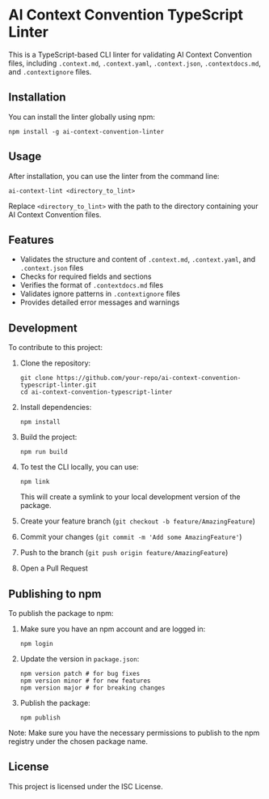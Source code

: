 # AI Context Convention TypeScript Linter

This is a TypeScript-based CLI linter for validating AI Context Convention files, including `.context.md`, `.context.yaml`, `.context.json`, `.contextdocs.md`, and `.contextignore` files.

## Installation

You can install the linter globally using npm:

```
npm install -g ai-context-convention-linter
```

## Usage

After installation, you can use the linter from the command line:

```
ai-context-lint <directory_to_lint>
```

Replace `<directory_to_lint>` with the path to the directory containing your AI Context Convention files.

## Features

- Validates the structure and content of `.context.md`, `.context.yaml`, and `.context.json` files
- Checks for required fields and sections
- Verifies the format of `.contextdocs.md` files
- Validates ignore patterns in `.contextignore` files
- Provides detailed error messages and warnings

## Development

To contribute to this project:

1. Clone the repository:
   ```
   git clone https://github.com/your-repo/ai-context-convention-typescript-linter.git
   cd ai-context-convention-typescript-linter
   ```

2. Install dependencies:
   ```
   npm install
   ```

3. Build the project:
   ```
   npm run build
   ```

4. To test the CLI locally, you can use:
   ```
   npm link
   ```
   This will create a symlink to your local development version of the package.

5. Create your feature branch (`git checkout -b feature/AmazingFeature`)
6. Commit your changes (`git commit -m 'Add some AmazingFeature'`)
7. Push to the branch (`git push origin feature/AmazingFeature`)
8. Open a Pull Request

## Publishing to npm

To publish the package to npm:

1. Make sure you have an npm account and are logged in:
   ```
   npm login
   ```

2. Update the version in `package.json`:
   ```
   npm version patch # for bug fixes
   npm version minor # for new features
   npm version major # for breaking changes
   ```

3. Publish the package:
   ```
   npm publish
   ```

Note: Make sure you have the necessary permissions to publish to the npm registry under the chosen package name.

## License

This project is licensed under the ISC License.